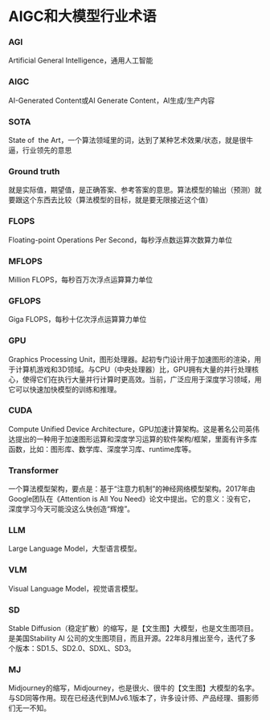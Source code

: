 # AIGC和大模型行业术语

### AGI
Artificial General Intelligence，通用人工智能

### AIGC
AI-Generated Content或AI Generate Content，AI生成/生产内容

### SOTA
State of  the Art，一个算法领域里的词，达到了某种艺术效果/状态，就是很牛逼，行业领先的意思

### Ground truth
就是实际值，期望值，是正确答案、参考答案的意思。算法模型的输出（预测）就要跟这个东西去比较（算法模型的目标，就是要无限接近这个值）

### FLOPS
Floating-point Operations Per Second，每秒浮点数运算次数算力单位

### MFLOPS
Million FLOPS，每秒百万次浮点运算算力单位

### GFLOPS
Giga FLOPS，每秒十亿次浮点运算算力单位

### GPU
Graphics Processing Unit，图形处理器。起初专门设计用于加速图形的渲染，用于计算机游戏和3D领域。与CPU（中央处理器）比，GPU拥有大量的并行处理核心，使得它们在执行大量并行计算时更高效。当前，广泛应用于深度学习领域，用它可以快速加快模型的训练和推理。

### CUDA
Compute Unified Device Architecture，GPU加速计算架构。这是著名公司英伟达提出的一种用于加速图形运算和深度学习运算的软件架构/框架，里面有许多库函数，比如：图形库、数学库、深度学习库、runtime库等。

### Transformer
一个算法模型架构，要点是：基于“注意力机制”的神经网络模型架构。2017年由Google团队在《Attention is All You Need》论文中提出。它的意义：没有它，深度学习今天可能没这么快创造“辉煌”。

### LLM
Large Language Model，大型语言模型。

### VLM
Visual Language Model，视觉语言模型。

### SD
Stable Diffusion（稳定扩散）的缩写，是【文生图】大模型，也是文生图项目。是美国Stability AI 公司的文生图项目，而且开源。22年8月推出至今，迭代了多个版本：SD1.5、SD2.0、SDXL、SD3。

### MJ
Midjourney的缩写，Midjourney，也是很火、很牛的【文生图】大模型的名字。与SD同等作用。现在已经迭代到MJv6.1版本了，许多设计师、产品经理、摄影师们无一不知。





